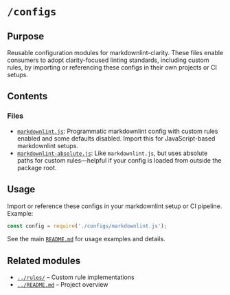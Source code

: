 # `/configs`

## Purpose

Reusable configuration modules for markdownlint-clarity. These files enable consumers to adopt clarity-focused linting standards, including custom rules, by importing or referencing these configs in their own projects or CI setups.

## Contents

### Files

- [`markdownlint.js`](./markdownlint.js): Programmatic markdownlint config with custom rules enabled and some defaults disabled. Import this for JavaScript-based markdownlint setups.
- [`markdownlint-absolute.js`](./markdownlint-absolute.js): Like `markdownlint.js`, but uses absolute paths for custom rules—helpful if your config is loaded from outside the package root.

## Usage

Import or reference these configs in your markdownlint setup or CI pipeline. Example:

```js
const config = require('./configs/markdownlint.js');
```

See the main [`README.md`](../README.md) for usage examples and details.

## Related modules

- [`../rules/`](../rules/) – Custom rule implementations
- [`../README.md`](../README.md) – Project overview
